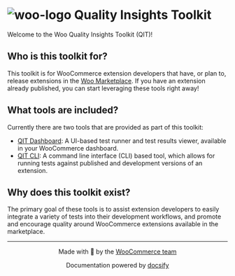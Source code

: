 # ![woo-logo](https://woocommerce.com/wp-content/themes/woo/images/logo-woocommerce-bubble.svg ":size=70") Quality Insights Toolkit

Welcome to the Woo Quality Insights Toolkit (QIT)!

## Who is this toolkit for?

This toolkit is for WooCommerce extension developers that have, or plan to, release extensions in the [Woo Marketplace](https://woocommerce.com/products/). If you have an extension already published, you can start leveraging these tools right away!

## What tools are included?

Currently there are two tools that are provided as part of this toolkit:

- [QIT Dashboard](dashboard/getting-started.md): A UI-based test runner and test results viewer, available in your WooCommerce dashboard.
- [QIT CLI](cli/getting-started.md): A command line interface (CLI) based tool, which allows for running tests against published and development versions of an extension.

## Why does this toolkit exist?

The primary goal of these tools is to assist extension developers to easily integrate a variety of tests into their development workflows, and promote and encourage quality around WooCommerce extensions available in the marketplace.

---

<p align="center">Made with 💜 by the <a href="https://woocommerce.github.io/">WooCommerce team</a></p>

<p align="center">Documentation powered by <a href="https://docsify.js.org/">docsify</a></p>
